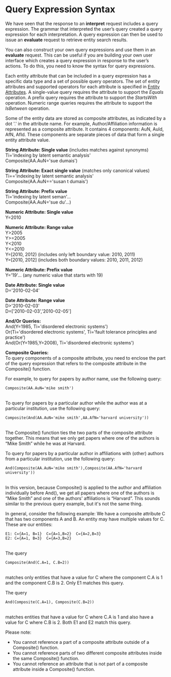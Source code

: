<!-- 
NavPath: Academic Knowledge API/Knowledge Exploration
LinkLabel: Query Expression Syntax
Url: Academic-Knowledge-API/documentation/KnowledgeExploration/QueryExpressionSyntax
Weight: 720
-->

# Query Expression Syntax

We have seen that the response to an **interpret** request includes a query expression. The grammar that interpreted the user’s query created a query expression for each interpretation. A query expression can then be used to issue an **evaluate** request to retrieve entity search results.

You can also construct your own query expressions and use them in an **evaluate** request. This can be useful if you are building your own user interface which creates a query expression in response to the user’s actions. To do this, you need to know the syntax for query expressions.  

Each entity attribute that can be included in a query expression has a specific data type and a set of possible query operators. The set of entity attributes and supported operators for each attribute is specified in [Entity Attributes](EntityAttributes.md). A single-value query requires the attribute to support the *Equals* operation. A prefix query requires the attribute to support the *StartsWith* operation. Numeric range queries requires the attribute to support the *IsBetween* operation.

Some of the entity data are stored as composite attributes, as indicated by a dot '.' in the attribute name. For example, Author/Affiliation information is represented as a composite attribute. It contains 4 components: AuN, AuId, AfN, AfId. These components are separate pieces of data that form a single entity attribute value.


**String Attribute: Single value** (includes matches against synonyms)  
Ti='indexing by latent semantic analysis'  
Composite(AA.AuN='sue dumais')

**String Attribute: Exact single value** (matches only canonical values)  
Ti=='indexing by latent semantic analysis'  
Composite(AA.AuN=='susan t dumais')
	 
**String Attribute: Prefix value**   
Ti='indexing by latent seman'...  
Composite(AA.AuN='sue du'...)

**Numeric Attribute: Single value**  
Y=2010
 
**Numeric Attribute: Range value**  
Y>2005  
Y>=2005  
Y<2010  
Y<=2010  
Y=\[2010, 2012\) (includes only left boundary value: 2010, 2011)  
Y=\[2010, 2012\] (includes both boundary values: 2010, 2011, 2012)
 
**Numeric Attribute: Prefix value**  
Y='19'... (any numeric value that starts with 19) 
 
**Date Attribute: Single value**  
D='2010-02-04'

**Date Attribute: Range value**  
D>'2010-02-03'  
D=['2010-02-03','2010-02-05']

**And/Or Queries:**  
And(Y=1985, Ti='disordered electronic systems')  
Or(Ti='disordered electronic systems', Ti='fault tolerance principles and practice')  
And(Or(Y=1985,Y=2008), Ti='disordered electronic systems')
 
**Composite Queries:**  
To query components of a composite attribute, you need to enclose the part of the query expression that refers to the composite attribute in the Composite() function. 

For example, to query for papers by author name, use the following query:
```
Composite(AA.AuN='mike smith')
```
<br>To query for papers by a particular author while the author was at a particular institution, use the following query:
```
Composite(And(AA.AuN='mike smith',AA.AfN='harvard university'))
```
<br>The Composite() function ties the two parts of the composite attribute together. This means that we only get papers where one of the authors is “Mike Smith” while he was at Harvard. 

To query for papers by a particular author in affiliations with (other) authors from a particular institution, use the following query:
```
And(Composite(AA.AuN='mike smith'),Composite(AA.AfN='harvard university'))
```
<br>In this version, because Composite() is applied to the author and affiliation individually before And(), we get all papers where one of the authors is “Mike Smith” and one of the authors' affiliations is “Harvard”. This sounds similar to the previous query example, but it's not the same thing.

In general, consider the following example: We have a composite attribute C that has two components A and B. An entity may have multiple values for C. These are our entities:
```
E1:	C={A=1, B=1}  C={A=1,B=2}  C={A=2,B=3}
E2:	C={A=1, B=3}  C={A=3,B=2}
```

<br>The query 
```
Composite(And(C.A=1, C.B=2))
```

<br>matches only entities that have a value for C where the component C.A is 1 and the component C.B is 2. Only E1 matches this query.

The query 
```
And(Composite(C.A=1), Composite(C.B=2))
```
<br>matches entities that have a value for C where C.A is 1 and also have a value for C where C.B is 2. Both E1 and E2 match this query.

Please note:  
- You cannot reference a part of a composite attribute outside of a Composite() function.
- You cannot reference parts of two different composite attributes inside the same Composite() function.
- You cannot reference an attribute that is not part of a composite attribute inside a Composite() function.
